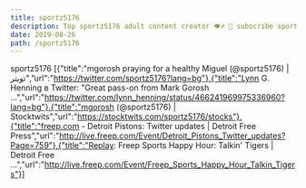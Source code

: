 ```yaml
---
title: sportz5176
description: Top sportz5176 adult content creator 👁♐️ 👑 subscribe sportz5176 to my porn site below IG sportz5176
date: 2019-08-26
path: /sportz5176
---
```


sportz5176
[{"title":"mgorosh praying for a healthy Miguel (@sportz5176) | تويتر","url":"https://twitter.com/sportz5176?lang=bg"},{"title":"Lynn G. Henning в Twitter: \"Great pass-on from Mark Gorosh ...","url":"https://twitter.com/lynn_henning/status/466241969975336960?lang=bg"},{"title":"mgorosh (@sportz5176) | Stocktwits","url":"https://stocktwits.com/sportz5176/stocks"},{"title":"freep.com - Detroit Pistons: Twitter updates | Detroit Free Press","url":"http://live.freep.com/Event/Detroit_Pistons_Twitter_updates?Page=759"},{"title":"Replay: Freep Sports Happy Hour: Talkin' Tigers | Detroit Free ...","url":"http://live.freep.com/Event/Freep_Sports_Happy_Hour_Talkin_Tigers"}]


